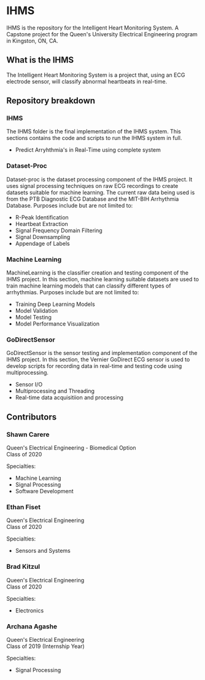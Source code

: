 # IHMS

IHMS is the repository for the Intelligent Heart Monitoring System. A Capstone project for the Queen's University Electrical Engineering program in Kingston, ON, CA.

## What is the IHMS

The Intelligent Heart Monitoring System is a project that, using an ECG electrode sensor, will classify abnormal heartbeats in real-time. 

## Repository breakdown

### IHMS

The IHMS folder is the final implementation of the IHMS system. This sections contains the code and scripts to run the IHMS system in full.
  - Predict Arryhthmia's in Real-Time using complete system

### Dataset-Proc

Dataset-proc is the dataset processing component of the IHMS project. It uses signal processing techniques on raw ECG recordings to create datasets suitable for machine learning. The current raw data being used is from the PTB Diagnostic ECG Database and the MIT-BIH Arrhythmia Database. Purposes include but are not limited to:
  - R-Peak Identification
  - Heartbeat Extraction
  - Signal Frequency Domain Filtering
  - Signal Downsampling
  - Appendage of Labels

### Machine Learning

MachineLearning is the classifier creation and testing component of the IHMS project. In this section, machine learning suitable datasets are used to train machine learning models that can classify different types of arrhythmias. Purposes include but are not limited to:
  - Training Deep Learning Models
  - Model Validation
  - Model Testing
  - Model Performance Visualization

### GoDirectSensor

GoDirectSensor is the sensor testing and implementation component of the IHMS project. In this section, the Vernier GoDirect ECG sensor is used to develop scripts for recording data in real-time and testing code using multiprocessing.
  - Sensor I/O
  - Multiprocessing and Threading
  - Real-time data acquisitiion and processing

## Contributors

### Shawn Carere
Queen's Electrical Engineering - Biomedical Option  
Class of 2020

Specialties:
  - Machine Learning
  - Signal Processing
  - Software Development

### Ethan Fiset
Queen's Electrical Engineering  
Class of 2020

Specialties:
  - Sensors and Systems

### Brad Kitzul
Queen's Electrical Engineering  
Class of 2020

Specialties:
  - Electronics

### Archana Agashe
Queen's Electrical Engineering  
Class of 2019 (Internship Year)

Specialties:
  - Signal Processing
